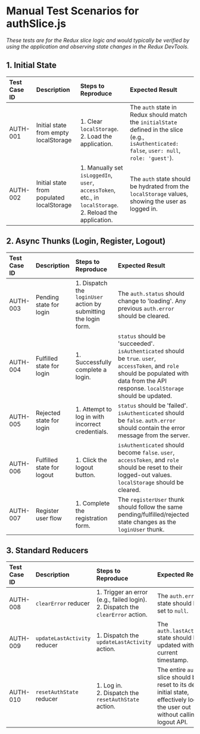
# Manual Test Scenarios for authSlice.js

*These tests are for the Redux slice logic and would typically be verified by using the application and observing state changes in the Redux DevTools.*

## 1. Initial State

| Test Case ID | Description | Steps to Reproduce | Expected Result |
| :--- | :--- | :--- | :--- |
| AUTH-001 | Initial state from empty localStorage | 1. Clear `localStorage`. <br> 2. Load the application. | The `auth` state in Redux should match the `initialState` defined in the slice (e.g., `isAuthenticated: false`, `user: null`, `role: 'guest'`). |
| AUTH-002 | Initial state from populated localStorage | 1. Manually set `isLoggedIn`, `user`, `accessToken`, etc., in `localStorage`. <br> 2. Reload the application. | The `auth` state should be hydrated from the `localStorage` values, showing the user as logged in. |

## 2. Async Thunks (Login, Register, Logout)

| Test Case ID | Description | Steps to Reproduce | Expected Result |
| :--- | :--- | :--- | :--- |
| AUTH-003 | Pending state for login | 1. Dispatch the `loginUser` action by submitting the login form. | The `auth.status` should change to 'loading'. Any previous `auth.error` should be cleared. |
| AUTH-004 | Fulfilled state for login | 1. Successfully complete a login. | `status` should be 'succeeded'. `isAuthenticated` should be `true`. `user`, `accessToken`, and `role` should be populated with data from the API response. `localStorage` should be updated. |
| AUTH-005 | Rejected state for login | 1. Attempt to log in with incorrect credentials. | `status` should be 'failed'. `isAuthenticated` should be `false`. `auth.error` should contain the error message from the server. |
| AUTH-006 | Fulfilled state for logout | 1. Click the logout button. | `isAuthenticated` should become `false`. `user`, `accessToken`, and `role` should be reset to their logged-out values. `localStorage` should be cleared. |
| AUTH-007 | Register user flow | 1. Complete the registration form. | The `registerUser` thunk should follow the same pending/fulfilled/rejected state changes as the `loginUser` thunk. |

## 3. Standard Reducers

| Test Case ID | Description | Steps to Reproduce | Expected Result |
| :--- | :--- | :--- | :--- |
| AUTH-008 | `clearError` reducer | 1. Trigger an error (e.g., failed login). <br> 2. Dispatch the `clearError` action. | The `auth.error` state should be set to `null`. |
| AUTH-009 | `updateLastActivity` reducer | 1. Dispatch the `updateLastActivity` action. | The `auth.lastActivity` state should be updated with the current timestamp. |
| AUTH-010 | `resetAuthState` reducer | 1. Log in. <br> 2. Dispatch the `resetAuthState` action. | The entire `auth` slice should be reset to its default initial state, effectively logging the user out without calling the logout API. |
